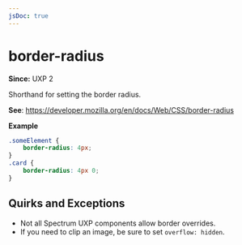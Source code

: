 ```yaml
---
jsDoc: true
---
```

# border-radius

**Since:**  UXP 2

Shorthand for setting the border radius.

**See**: https://developer.mozilla.org/en/docs/Web/CSS/border-radius  

**Example**

```css
.someElement {
    border-radius: 4px;
}
.card {
    border-radius: 4px 0;
}
```

## Quirks and Exceptions

* Not all Spectrum UXP components allow border overrides.
* If you need to clip an image, be sure to set `overflow: hidden`.